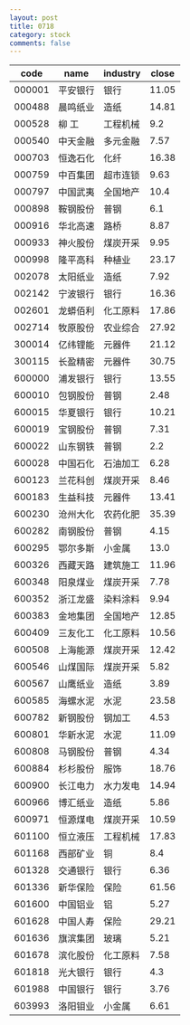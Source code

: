 ```yaml
---
layout: post
title: 0718
category: stock
comments: false
---
```

|code|name|industry|close|
|----------|----------|----------|----------|
|000001|平安银行|银行|11.05|
|000488|晨鸣纸业|造纸|14.81|
|000528|柳 工|工程机械|9.2|
|000540|中天金融|多元金融|7.57|
|000703|恒逸石化|化纤|16.38|
|000759|中百集团|超市连锁|9.63|
|000797|中国武夷|全国地产|10.4|
|000898|鞍钢股份|普钢|6.1|
|000916|华北高速|路桥|8.87|
|000933|神火股份|煤炭开采|9.95|
|000998|隆平高科|种植业|23.17|
|002078|太阳纸业|造纸|7.92|
|002142|宁波银行|银行|16.36|
|002601|龙蟒佰利|化工原料|17.86|
|002714|牧原股份|农业综合|27.92|
|300014|亿纬锂能|元器件|21.12|
|300115|长盈精密|元器件|30.75|
|600000|浦发银行|银行|13.55|
|600010|包钢股份|普钢|2.48|
|600015|华夏银行|银行|10.21|
|600019|宝钢股份|普钢|7.31|
|600022|山东钢铁|普钢|2.2|
|600028|中国石化|石油加工|6.28|
|600123|兰花科创|煤炭开采|8.46|
|600183|生益科技|元器件|13.41|
|600230|沧州大化|农药化肥|35.39|
|600282|南钢股份|普钢|4.15|
|600295|鄂尔多斯|小金属|13.0|
|600326|西藏天路|建筑施工|11.96|
|600348|阳泉煤业|煤炭开采|7.78|
|600352|浙江龙盛|染料涂料|9.94|
|600383|金地集团|全国地产|12.85|
|600409|三友化工|化工原料|10.56|
|600508|上海能源|煤炭开采|12.42|
|600546|山煤国际|煤炭开采|5.82|
|600567|山鹰纸业|造纸|3.89|
|600585|海螺水泥|水泥|23.58|
|600782|新钢股份|钢加工|4.53|
|600801|华新水泥|水泥|11.09|
|600808|马钢股份|普钢|4.34|
|600884|杉杉股份|服饰|18.76|
|600900|长江电力|水力发电|14.94|
|600966|博汇纸业|造纸|5.86|
|600971|恒源煤电|煤炭开采|10.59|
|601100|恒立液压|工程机械|17.83|
|601168|西部矿业|铜|8.4|
|601328|交通银行|银行|6.36|
|601336|新华保险|保险|61.56|
|601600|中国铝业|铝|5.27|
|601628|中国人寿|保险|29.21|
|601636|旗滨集团|玻璃|5.21|
|601678|滨化股份|化工原料|7.58|
|601818|光大银行|银行|4.3|
|601988|中国银行|银行|3.76|
|603993|洛阳钼业|小金属|6.61|

